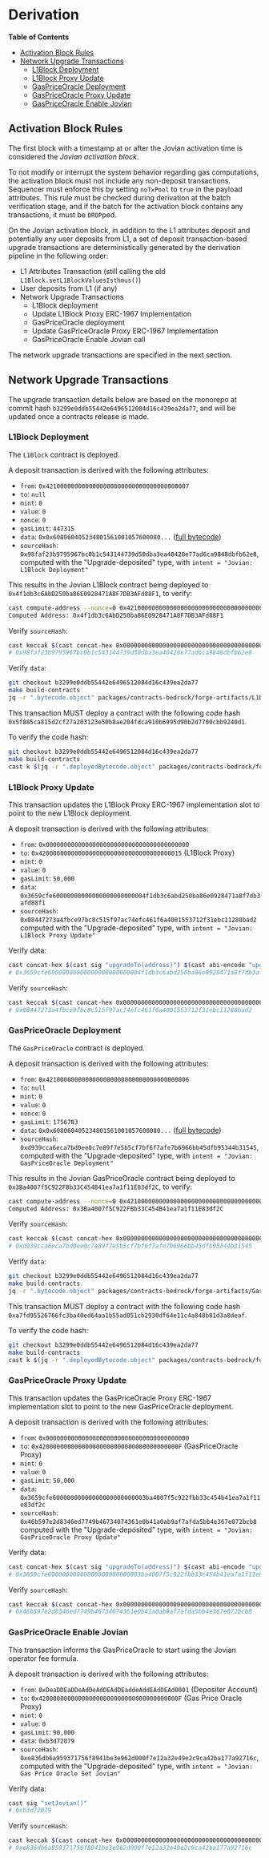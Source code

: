# Derivation

<!-- START doctoc generated TOC please keep comment here to allow auto update -->
<!-- DON'T EDIT THIS SECTION, INSTEAD RE-RUN doctoc TO UPDATE -->
**Table of Contents**

- [Activation Block Rules](#activation-block-rules)
- [Network Upgrade Transactions](#network-upgrade-transactions)
  - [L1Block Deployment](#l1block-deployment)
  - [L1Block Proxy Update](#l1block-proxy-update)
  - [GasPriceOracle Deployment](#gaspriceoracle-deployment)
  - [GasPriceOracle Proxy Update](#gaspriceoracle-proxy-update)
  - [GasPriceOracle Enable Jovian](#gaspriceoracle-enable-jovian)

<!-- END doctoc generated TOC please keep comment here to allow auto update -->

## Activation Block Rules

The first block with a timestamp at or after the Jovian activation time is considered the _Jovian activation block_.

To not modify or interrupt the system behavior regarding gas computations, the activation block must not include any
non-deposit transactions. Sequencer must enforce this by setting `noTxPool` to `true` in the payload attributes. This
rule must be checked during derivation at the batch verification stage, and if the batch for the activation block
contains any transactions, it must be `DROP`ped.

On the Jovian activation block, in addition to the L1 attributes deposit and potentially any user deposits from L1, a
set of deposit transaction-based upgrade transactions are deterministically generated by the derivation pipeline in the
following order:

- L1 Attributes Transaction (still calling the old `L1Block.setL1BlockValuesIsthmus()`)
- User deposits from L1 (if any)
- Network Upgrade Transactions
  - L1Block deployment
  - Update L1Block Proxy ERC-1967 Implementation
  - GasPriceOracle deployment
  - Update GasPriceOracle Proxy ERC-1967 Implementation
  - GasPriceOracle Enable Jovian call

The network upgrade transactions are specified in the next section.

## Network Upgrade Transactions

The upgrade transaction details below are based on the monorepo at commit hash
`b3299e0ddb55442e6496512084d16c439ea2da77`, and will be updated once a contracts release is made.

### L1Block Deployment
<!-- Generated with: ./scripts/run_gen_predeploy_docs.sh --optimism-repo-path ../../optimism \
--fork-name Jovian \
--contract-name L1Block \
--from-address 0x4210000000000000000000000000000000000007 \
--from-address-nonce 0 \
--git-commit-hash b3299e0ddb55442e6496512084d16c439ea2da77 \
--eth-rpc-url https://optimism.rpc.subquery.network/public \
--proxy-address 0x4200000000000000000000000000000000000015 \
--copy-contract-bytecode true -->

The `L1Block` contract is deployed.

A deposit transaction is derived with the following attributes:

- `from`: `0x4210000000000000000000000000000000000007`
- `to`: `null`
- `mint`: `0`
- `value`: `0`
- `nonce`: `0`
- `gasLimit`: `447315`
- `data`: `0x0x608060405234801561001057600080...` ([full bytecode](../../../specs/static/bytecode/jovian-l1-block-deployment.txt))
- `sourceHash`: `0x98faf23b9795967bc0b1c543144739d50dba3ea40420e77ad6ca9848dbfb62e8`,
  computed with the "Upgrade-deposited" type, with `intent = "Jovian: L1Block Deployment"`

This results in the Jovian L1Block contract being deployed to
`0x4f1db3c6AbD250ba86E0928471A8F7DB3AFd88F1`, to verify:

```bash
cast compute-address --nonce=0 0x4210000000000000000000000000000000000007
Computed Address: 0x4f1db3c6AbD250ba86E0928471A8F7DB3AFd88F1
```

Verify `sourceHash`:

```bash
cast keccak $(cast concat-hex 0x0000000000000000000000000000000000000000000000000000000000000002 $(cast keccak "Jovian: L1Block Deployment"))
# 0x98faf23b9795967bc0b1c543144739d50dba3ea40420e77ad6ca9848dbfb62e8
```

Verify `data`:

```bash
git checkout b3299e0ddb55442e6496512084d16c439ea2da77
make build-contracts
jq -r ".bytecode.object" packages/contracts-bedrock/forge-artifacts/L1Block.sol/L1Block.json
```

This transaction MUST deploy a contract with the following code hash
`0x5f885ca815d2cf27a203123e50b8ae204fdca910b6995d90b2d7700cbb9240d1`.

To verify the code hash:

```bash
git checkout b3299e0ddb55442e6496512084d16c439ea2da77
make build-contracts
cast k $(jq -r ".deployedBytecode.object" packages/contracts-bedrock/forge-artifacts/L1Block.sol/L1Block.json)
```

### L1Block Proxy Update

This transaction updates the L1Block Proxy ERC-1967
implementation slot to point to the new L1Block deployment.

A deposit transaction is derived with the following attributes:

- `from`: `0x0000000000000000000000000000000000000000`
- `to`: `0x4200000000000000000000000000000000000015` (L1Block Proxy)
- `mint`: `0`
- `value`: `0`
- `gasLimit`: `50,000`
- `data`: `0x3659cfe60000000000000000000000004f1db3c6abd250ba86e0928471a8f7db3afd88f1`
- `sourceHash`: `0x08447273a4fbce97bc8c515f97ac74efc461f6a4001553712f31ebc11288bad2`
  computed with the "Upgrade-deposited" type, with `intent = "Jovian: L1Block Proxy Update"`

Verify data:

```bash
cast concat-hex $(cast sig "upgradeTo(address)") $(cast abi-encode "upgradeTo(address)" 0x4f1db3c6AbD250ba86E0928471A8F7DB3AFd88F1)
# 0x3659cfe60000000000000000000000004f1db3c6abd250ba86e0928471a8f7db3afd88f1
```

Verify `sourceHash`:

```bash
cast keccak $(cast concat-hex 0x0000000000000000000000000000000000000000000000000000000000000002 $(cast keccak "Jovian: L1Block Proxy Update"))
# 0x08447273a4fbce97bc8c515f97ac74efc461f6a4001553712f31ebc11288bad2
```

### GasPriceOracle Deployment
<!-- Generated with: ./scripts/run_gen_predeploy_docs.sh --optimism-repo-path ../../optimism \
--fork-name Jovian \
--contract-name GasPriceOracle \
--from-address 0x4210000000000000000000000000000000000006 \
--from-address-nonce 0 \
--git-commit-hash b3299e0ddb55442e6496512084d16c439ea2da77 \
--eth-rpc-url https://optimism.rpc.subquery.network/public \
--proxy-address 0x420000000000000000000000000000000000000F \
--copy-contract-bytecode true -->

The `GasPriceOracle` contract is deployed.

A deposit transaction is derived with the following attributes:

- `from`: `0x4210000000000000000000000000000000000006`
- `to`: `null`
- `mint`: `0`
- `value`: `0`
- `nonce`: `0`
- `gasLimit`: `1756783`
- `data`: `0x0x608060405234801561001057600080...` ([full bytecode](../../../specs/static/bytecode/jovian-gas-price-oracle-deployment.txt))
- `sourceHash`: `0xd939cca6eca7bd0ee0c7e89f7e5b5cf7bf6f7afe7b6966bb45dfb95344b31545`,
  computed with the "Upgrade-deposited" type, with `intent = "Jovian: GasPriceOracle Deployment"`

This results in the Jovian GasPriceOracle contract being deployed to
`0x3Ba4007f5C922FBb33C454B41ea7a1f11E83df2C`, to verify:

```bash
cast compute-address --nonce=0 0x4210000000000000000000000000000000000006
Computed Address: 0x3Ba4007f5C922FBb33C454B41ea7a1f11E83df2C
```

Verify `sourceHash`:

```bash
cast keccak $(cast concat-hex 0x0000000000000000000000000000000000000000000000000000000000000002 $(cast keccak "Jovian: GasPriceOracle Deployment"))
# 0xd939cca6eca7bd0ee0c7e89f7e5b5cf7bf6f7afe7b6966bb45dfb95344b31545
```

Verify `data`:

```bash
git checkout b3299e0ddb55442e6496512084d16c439ea2da77
make build-contracts
jq -r ".bytecode.object" packages/contracts-bedrock/forge-artifacts/GasPriceOracle.sol/GasPriceOracle.json
```

This transaction MUST deploy a contract with the following code hash
`0xa7fd95526766fc3ba40ed64aa1b55ad051cb2930df64e11c4a848b81d3a8deaf`.

To verify the code hash:

```bash
git checkout b3299e0ddb55442e6496512084d16c439ea2da77
make build-contracts
cast k $(jq -r ".deployedBytecode.object" packages/contracts-bedrock/forge-artifacts/GasPriceOracle.sol/GasPriceOracle.json)
```

### GasPriceOracle Proxy Update

This transaction updates the GasPriceOracle Proxy ERC-1967
implementation slot to point to the new GasPriceOracle deployment.

A deposit transaction is derived with the following attributes:

- `from`: `0x0000000000000000000000000000000000000000`
- `to`: `0x420000000000000000000000000000000000000F` (GasPriceOracle Proxy)
- `mint`: `0`
- `value`: `0`
- `gasLimit`: `50,000`
- `data`: `0x3659cfe60000000000000000000000003ba4007f5c922fbb33c454b41ea7a1f11e83df2c`
- `sourceHash`: `0x46b597e2d8346ed7749b46734074361e0b41a0ab9af7afda5bb4e367e072bcb8`
  computed with the "Upgrade-deposited" type, with `intent = "Jovian: GasPriceOracle Proxy Update"`

Verify data:

```bash
cast concat-hex $(cast sig "upgradeTo(address)") $(cast abi-encode "upgradeTo(address)" 0x3Ba4007f5C922FBb33C454B41ea7a1f11E83df2C)
# 0x3659cfe60000000000000000000000003ba4007f5c922fbb33c454b41ea7a1f11e83df2c
```

Verify `sourceHash`:

```bash
cast keccak $(cast concat-hex 0x0000000000000000000000000000000000000000000000000000000000000002 $(cast keccak "Jovian: GasPriceOracle Proxy Update"))
# 0x46b597e2d8346ed7749b46734074361e0b41a0ab9af7afda5bb4e367e072bcb8
```

### GasPriceOracle Enable Jovian

This transaction informs the GasPriceOracle to start using the Jovian operator fee formula.

A deposit transaction is derived with the following attributes:

- `from`: `0xDeaDDEaDDeAdDeAdDEAdDEaddeAddEAdDEAd0001` (Depositer Account)
- `to`: `0x420000000000000000000000000000000000000F` (Gas Price Oracle Proxy)
- `mint`: `0`
- `value`: `0`
- `gasLimit`: `90,000`
- `data`: `0xb3d72079`
- `sourceHash`: `0xe836db6a959371756f8941be3e962d000f7e12a32e49e2c9ca42ba177a92716c`,  
  computed with the "Upgrade-deposited" type, with `intent = "Jovian: Gas Price Oracle Set Jovian"`

Verify data:

```bash
cast sig "setJovian()"
# 0xb3d72079
```

Verify `sourceHash`:

```bash
cast keccak $(cast concat-hex 0x0000000000000000000000000000000000000000000000000000000000000002 $(cast keccak "Jovian: Gas Price Oracle Set Jovian"))
# 0xe836db6a959371756f8941be3e962d000f7e12a32e49e2c9ca42ba177a92716c
```
